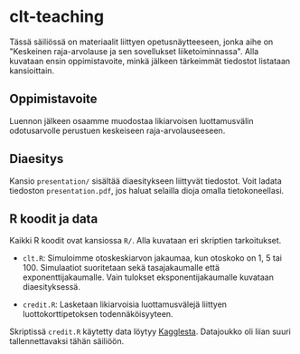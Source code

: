 # clt-teaching

Tässä säiliössä on materiaalit liittyen opetusnäytteeseen, jonka aihe on
"Keskeinen raja-arvolause ja sen sovellukset liiketoiminnassa". Alla kuvataan
ensin oppimistavoite, minkä jälkeen tärkeimmät tiedostot listataan kansioittain.

## Oppimistavoite

Luennon jälkeen osaamme muodostaa likiarvoisen luottamusvälin odotusarvolle
perustuen keskeiseen raja-arvolauseeseen.

## Diaesitys

Kansio `presentation/` sisältää diaesitykseen liittyvät tiedostot. Voit ladata
tiedoston `presentation.pdf`, jos haluat selailla dioja omalla tietokoneellasi.

## R koodit ja data

Kaikki R koodit ovat kansiossa `R/`. Alla kuvataan eri skriptien tarkoitukset.

- `clt.R`: Simuloimme otoskeskiarvon jakaumaa, kun otoskoko on 1, 5 tai 100.
  Simulaatiot suoritetaan sekä tasajakaumalle että exponenttijakaumalle. Vain
  tulokset eksponentijakaumalle kuvataan diaesityksessä.

- `credit.R`: Lasketaan likiarvoisia luottamusvälejä liittyen
  luottokorttipetoksen todennäköisyyteen.

Skriptissä `credit.R` käytetty data löytyy
[Kagglesta](https://www.kaggle.com/datasets/mlg-ulb/creditcardfraud?resource=download).
Datajoukko oli liian suuri tallennettavaksi tähän säiliöön.